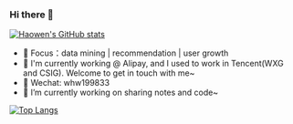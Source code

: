 ### Hi there 👋
[![Haowen's GitHub stats](https://github-readme-stats.vercel.app/api?username=acse-hw20)](https://github.com/whw199833/github-readme-stats)

<!-- - 🍎 知乎：**[whw199833](https://www.zhihu.com/people/whw199833)** -->
- 🍇 Focus：data mining | recommendation | user growth
- 🍑 I'm currently working @ Alipay, and I used to work in Tencent(WXG and CSIG). Welcome to get in touch with me~
- 🍊 Wechat: whw199833
- 🔭 I’m currently working on sharing notes and code~

[![Top Langs](https://github-readme-stats.vercel.app/api/top-langs/?username=acse-hw20&langs_count=8)](https://github.com/whw199833/github-readme-stats)

<!--
**acse-hw20/acse-hw20** is a ✨ _special_ ✨ repository because its `README.md` (this file) appears on your GitHub profile.

Here are some ideas to get you started:

- 🔭 I’m currently working on ...
- 🌱 I’m currently learning ...
- 👯 I’m looking to collaborate on ...
- 🤔 I’m looking for help with ...
- 💬 Ask me about ...
- 📫 How to reach me: ...
- 😄 Pronouns: ...
- ⚡ Fun fact: ...
-->

